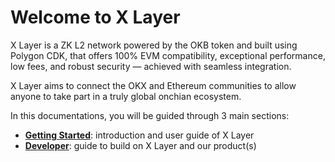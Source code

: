 # Welcome to X Layer
X Layer is a ZK L2 network powered by the OKB token and built using Polygon CDK, that offers 100% EVM compatibility, exceptional performance, low fees, and robust security — achieved with seamless integration. 

X Layer aims to connect the OKX and Ethereum communities to allow anyone to take part in a truly global onchian ecosystem.

In this documentations, you will be guided through 3 main sections:
- **[Getting Started](https://www.okx.com/xlayer/docs/getting-started/welcome/welcome-to-xlayer "Getting Started")**: introduction and user guide of X Layer
- **[Developer](https://www.okx.com/xlayer/docs/developer/build-on-xlayer/quickstart "Developer")**: guide to build on X Layer and our product(s)
